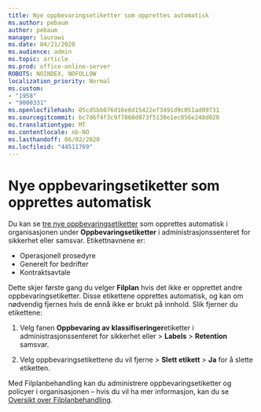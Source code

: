 ```yaml
---
title: Nye oppbevaringsetiketter som opprettes automatisk
ms.author: pebaum
author: pebaum
manager: laurawi
ms.date: 04/21/2020
ms.audience: admin
ms.topic: article
ms.prod: office-online-server
ROBOTS: NOINDEX, NOFOLLOW
localization_priority: Normal
ms.custom:
- "1958"
- "9000331"
ms.openlocfilehash: 05cd5bb076d16e6d15422ef3491d9c051ad09731
ms.sourcegitcommit: bc7d6f4f3c9f7060d073f5130e1ec856e248d020
ms.translationtype: MT
ms.contentlocale: nb-NO
ms.lasthandoff: 06/02/2020
ms.locfileid: "44511769"
---
```

# <a name="new-retention-labels-created-automatically"></a>Nye oppbevaringsetiketter som opprettes automatisk

Du kan se [tre nye oppbevaringsetiketter](https://docs.microsoft.com/microsoft-365/compliance/file-plan-manager) som opprettes automatisk i organisasjonen under **Oppbevaringsetiketter** i administrasjonssenteret for sikkerhet eller samsvar. Etikettnavnene er:

- Operasjonell prosedyre
- Generelt for bedrifter
- Kontraktsavtale

Dette skjer første gang du velger **Filplan** hvis det ikke er opprettet andre oppbevaringsetiketter. Disse etikettene opprettes automatisk, og kan om nødvendig fjernes hvis de ennå ikke er brukt på innhold. Slik fjerner du etikettene:

1. Velg fanen **Oppbevaring av klassifiseringer**etiketter i administrasjonssenteret for sikkerhet eller  >  **Labels**  >  **Retention** samsvar.

1. Velg oppbevaringsetikettene du vil fjerne > **Slett etikett**  >  **Ja** for å slette etiketten.

Med Filplanbehandling kan du administrere oppbevaringsetiketter og policyer i organisasjonen – hvis du vil ha mer informasjon, kan du se [Oversikt over Filplanbehandling](https://docs.microsoft.com/microsoft-365/compliance/file-plan-manager).